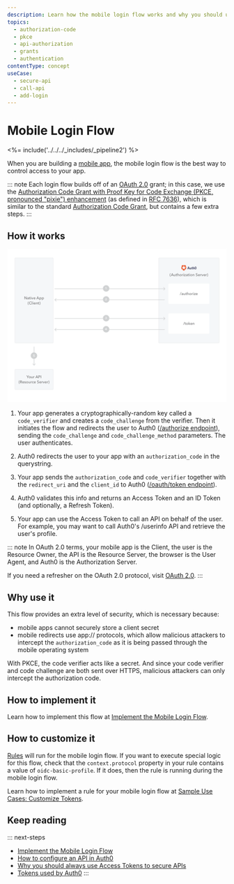 ```yaml
---
description: Learn how the mobile login flow works and why you should use it for mobile apps.
topics:
  - authorization-code
  - pkce
  - api-authorization
  - grants
  - authentication
contentType: concept
useCase:
  - secure-api
  - call-api
  - add-login
---
```

# Mobile Login Flow

<%= include('../../../_includes/_pipeline2') %>

When you are building a [mobile app](/quickstart/native), the mobile login flow is the best way to control access to your app. 


::: note
Each login flow builds off of an [OAuth 2.0](/protocols/oauth2) grant; in this case, we use the [Authorization Code Grant with Proof Key for Code Exchange (PKCE, pronounced "pixie") enhancement](https://oauth.net/2/pkce/) (as defined in [RFC 7636](https://tools.ietf.org/html/rfc7636)), which is similar to the standard [Authorization Code Grant](https://oauth.net/2/grant-types/authorization-code/), but contains a few extra steps.
:::

## How it works

![Authorization Code Grant using PKCE](/media/articles/api-auth/authorization-code-grant-pkce.png)

 1. Your app generates a cryptographically-random key called a `code_verifier` and creates a `code_challenge` from the verifier. Then it initiates the flow and redirects the user to Auth0 ([/authorize endpoint](/api/authentication#authorization-code-grant-pkce-)), sending the `code_challenge` and `code_challenge_method` parameters. The user authenticates.

 2. Auth0 redirects the user to your app with an `authorization_code` in the querystring.

 3. Your app sends the `authorization_code` and `code_verifier` together with the `redirect_uri` and the `client_id` to Auth0 ([/oauth/token endpoint](/api/authentication?http#authorization-code-pkce-)).

 4. Auth0 validates this info and returns an Access Token and an ID Token (and optionally, a Refresh Token).

 5. Your app can use the Access Token to call an API on behalf of the user. For example, you may want to call Auth0's /userinfo API and retrieve the user's profile.

::: note
In OAuth 2.0 terms, your mobile app is the Client, the user is the Resource Owner, the API is the Resource Server, the browser is the User Agent, and Auth0 is the Authorization Server.

If you need a refresher on the OAuth 2.0 protocol, visit [OAuth 2.0](/protocols/oauth2).
:::

## Why use it

This flow provides an extra level of security, which is necessary because:

* mobile apps cannot securely store a client secret
* mobile redirects use app:// protocols, which allow malicious attackers to intercept the `authorization_code` as it is being passed through the mobile operating system

With PKCE, the code verifier acts like a secret. And since your code verifier and code challenge are both sent over HTTPS, malicious attackers can only intercept the authorization code.

## How to implement it

Learn how to implement this flow at [Implement the Mobile Login Flow](/flows/guides/mobile-login-flow/implement-mobile-login-flow).

## How to customize it

[Rules](/rules) will run for the mobile login flow. If you want to execute special logic for this flow, check that the `context.protocol` property in your rule contains a value of `oidc-basic-profile`. If it does, then the rule is running during the mobile login flow.

Learn how to implement a rule for your mobile login flow at [Sample Use Cases: Customize Tokens](/flows/guides/mobile-login-flow/sample-use-cases##customize-tokens).

## Keep reading

::: next-steps
- [Implement the Mobile Login Flow](/flows/guides/mobile-login-flow/implement-mobile-login-flow)
- [How to configure an API in Auth0](/architecture-scenarios/mobile-api/part-2#create-the-api)
- [Why you should always use Access Tokens to secure APIs](/api-auth/why-use-access-tokens-to-secure-apis)
- [Tokens used by Auth0](/tokens)
:::
